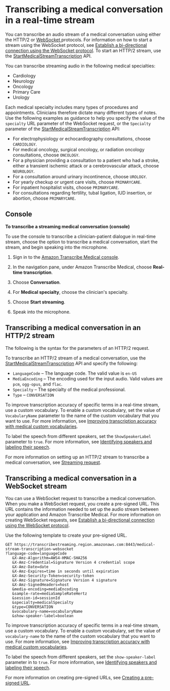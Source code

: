 # Transcribing a medical conversation in a real\-time stream<a name="streaming-medical-conversation"></a>

You can transcribe an audio stream of a medical conversation using either the HTTP/2 or [WebSocket ](https://tools.ietf.org/html/rfc6455) protocols\. For information on how to start a stream using the WebSocket protocol, see [Establish a bi\-directional connection using the WebSocket protocol](websocket-med.md)\. To start an HTTP/2 stream, use the [StartMedicalStreamTranscription](API_streaming_StartMedicalStreamTranscription.md) API\.

You can transcribe streaming audio in the following medical specialties:
+ Cardiology
+ Neurology
+ Oncology
+ Primary Care
+ Urology

Each medical specialty includes many types of procedures and appointments\. Clinicians therefore dictate many different types of notes\. Use the following examples as guidance to help you specify the value of the `specialty` URL parameter of the WebSocket request, or the `Specialty` parameter of the [StartMedicalStreamTranscription](API_streaming_StartMedicalStreamTranscription.md) API:
+ For electrophysiology or echocardiography consultations, choose `CARDIOLOGY`\.
+ For medical oncology, surgical oncology, or radiation oncology consultations, choose `ONCOLOGY`\.
+ For a physician providing a consultation to a patient who had a stroke, either a transient ischemic attack or a cerebrovascular attack, choose `NEUROLOGY`\.
+ For a consultation around urinary incontinence, choose `UROLOGY`\.
+ For yearly checkup or urgent care visits, choose `PRIMARYCARE`\.
+ For inpatient hospitalist visits, choose `PRIMARYCARE`\.
+ For consultations regarding fertility, tubal ligation, IUD insertion, or abortion, choose `PRIMARYCARE`\.

## Console<a name="streaming-medical-conversation-console"></a>

**To transcribe a streaming medical conversation \(console\)**

To use the console to transcribe a clinician\-patient dialogue in real\-time stream, choose the option to transcribe a medical conversation, start the stream, and begin speaking into the microphone\.

1. Sign in to the [ Amazon Transcribe Medical console](https://console.aws.amazon.com/transcribe/)\.

1. In the navigation pane, under Amazon Transcribe Medical, choose **Real\-time transcription**\.

1. Choose **Conversation**\.

1. For **Medical specialty**, choose the clinician's specialty\.

1. Choose **Start streaming**\.

1. Speak into the microphone\.

## Transcribing a medical conversation in an HTTP/2 stream<a name="http2-med-conversation-streaming"></a>

The following is the syntax for the parameters of an HTTP/2 request\.

To transcribe an HTTP/2 stream of a medical conversation, use the [StartMedicalStreamTranscription](API_streaming_StartMedicalStreamTranscription.md) API and specify the following:
+ `LanguageCode` – The language code\. The valid value is `en-US`
+ `MediaEncoding` – The encoding used for the input audio\. Valid values are `pcm`, `ogg-opus`, and `flac`\.
+ `Specialty` – The specialty of the medical professional\.
+ `Type` – `CONVERSATION`

To improve transcription accuracy of specific terms in a real\-time stream, use a custom vocabulary\. To enable a custom vocabulary, set the value of `VocabularyName` parameter to the name of the custom vocabulary that you want to use\. For more information, see [Improving transcription accuracy with medical custom vocabularies](vocabulary-med.md)\.

To label the speech from different speakers, set the `ShowSpeakerLabel` parameter to `true`\. For more information, see [Identifying speakers and labeling their speech](conversation-diarization-med.md)\.

For more information on setting up an HTTP/2 stream to transcribe a medical conversation, see [Streaming request](how-streaming-med.md#streaming-med-request)\.

## Transcribing a medical conversation in a WebSocket stream<a name="transcribe-medical-conversation-websocket"></a>

You can use a WebSocket request to transcribe a medical conversation\. When you make a WebSocket request, you create a pre\-signed URL\. This URL contains the information needed to set up the audio stream between your application and Amazon Transcribe Medical\. For more information on creating WebSocket requests, see [Establish a bi\-directional connection using the WebSocket protocol](websocket-med.md)\.

Use the following template to create your pre\-signed URL\.

```
GET https://transcribestreaming.region.amazonaws.com:8443/medical-stream-transcription-websocket
?language-code=languageCode
   &X-Amz-Algorithm=AWS4-HMAC-SHA256
   &X-Amz-Credential=Signature Version 4 credential scope
   &X-Amz-Date=date
   &X-Amz-Expires=time in seconds until expiration
   &X-Amz-Security-Token=security-token
   &X-Amz-Signature=Signature Version 4 signature 
   &X-Amz-SignedHeaders=host
   &media-encoding=mediaEncoding
   &sample-rate=mediaSampleRateHertz
   &session-id=sessionId
   &specialty=medicalSpecialty
   &type=CONVERSATION
   &vocabulary-name=vocabularyName
   &show-speaker-label=boolean
```

To improve transcription accuracy of specific terms in a real\-time stream, use a custom vocabulary\. To enable a custom vocabulary, set the value of `vocabulary-name` to the name of the custom vocabulary that you want to use\. For more information, see [Improving transcription accuracy with medical custom vocabularies](vocabulary-med.md)\.

To label the speech from different speakers, set the `show-speaker-label` parameter in to `true`\. For more information, see [Identifying speakers and labeling their speech](conversation-diarization-med.md)\.

For more information on creating pre\-signed URLs, see [Creating a pre\-signed URL](websocket-med.md#websocket-url-med)\.